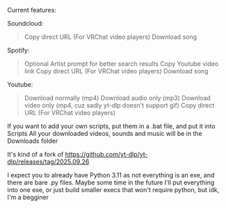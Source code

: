 Current features:

Soundcloud:
> Copy direct URL (For VRChat video players)
> Download song

Spotify:
> Optional Artist prompt for better search results
> Copy Youtube video link
> Copy direct URL (For VRChat video players)
> Download song

Youtube:
> Download normally (mp4)
> Download audio only (mp3)
> Download video only (mp4, cuz sadly yt-dlp doesn't support gif)
> Copy direct URL (For VRChat video players)



If you want to add your own scripts, put them in a .bat file, and put it into Scripts
All your downloaded videos, sounds and music will be in the Downloads folder


It's kind of a fork of https://github.com/yt-dlp/yt-dlp/releases/tag/2025.09.26


I expect you to already have Python 3.11 as not everything is an exe, and there are bare .py files. Maybe some time in the future I'll put everything into one exe, or just build smaller execs that won't require python, but idk, I'm a begginer

